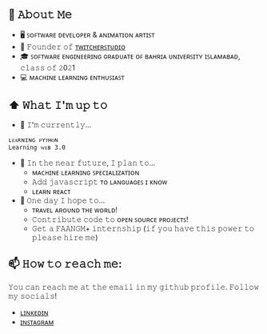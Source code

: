 

## :book: 𝙰𝚋𝚘𝚞𝚝 𝙼𝚎
- 🖥 ꜱᴏꜰᴛᴡᴀʀᴇ ᴅᴇᴠᴇʟᴏᴘᴇʀ & ᴀɴɪᴍᴀᴛɪᴏɴ ᴀʀᴛɪꜱᴛ
- 💼 𝙵𝚘𝚞𝚗𝚍𝚎𝚛 𝚘𝚏 [ᴛᴡɪᴛᴄʜᴇʀꜱᴛᴜᴅɪᴏ](https://ᴡᴡᴡ.ɪɴꜱᴛᴀɢʀᴀᴍ.ᴄᴏᴍ/ᴛᴡɪᴛᴄʜᴇʀꜱᴛᴜᴅɪᴏ/)
- 🎓 ꜱᴏꜰᴛᴡᴀʀᴇ ᴇɴɢɪɴᴇᴇʀɪɴɢ ɢʀᴀᴅᴜᴀᴛᴇ ᴏꜰ ʙᴀʜʀɪᴀ ᴜɴɪᴠᴇʀꜱɪᴛʏ ɪꜱʟᴀᴍᴀʙᴀᴅ, 𝚌𝚕𝚊𝚜𝚜 𝚘𝚏 𝟸0𝟸1
- :computer:  ᴍᴀᴄʜɪɴᴇ ʟᴇᴀʀɴɪɴɢ ᴇɴᴛʜᴜꜱɪᴀꜱᴛ


## ⬆ 𝚆𝚑𝚊𝚝 𝙸'𝚖 𝚞𝚙 𝚝𝚘
- 🔨 𝙸'𝚖 𝚌𝚞𝚛𝚛𝚎𝚗𝚝𝚕𝚢...
```ʏᴀᴍʟ
ʟᴇᴀʀɴɪɴɢ ᴘʏᴛʜᴏɴ
Learning ᴡᴇʙ 3.0
```


- 🎯 𝙸𝚗 𝚝𝚑𝚎 𝚗𝚎𝚊𝚛 𝚏𝚞𝚝𝚞𝚛𝚎, 𝙸 𝚙𝚕𝚊𝚗 𝚝𝚘...
  - ᴍᴀᴄʜɪɴᴇ ʟᴇᴀʀɴɪɴɢ ꜱᴘᴇᴄɪᴀʟɪᴢᴀᴛɪᴏɴ
  - 𝙰𝚍𝚍 𝚓𝚊𝚟𝚊𝚜𝚌𝚛𝚒𝚙𝚝 ᴛᴏ ʟᴀɴɢᴜᴀɢᴇꜱ ɪ ᴋɴᴏᴡ
  - ʟᴇᴀʀɴ ʀᴇᴀᴄᴛ
- 🤞 𝙾𝚗𝚎 𝚍𝚊𝚢 𝙸 𝚑𝚘𝚙𝚎 𝚝𝚘...
	- ᴛʀᴀᴠᴇʟ ᴀʀᴏᴜɴᴅ ᴛʜᴇ ᴡᴏʀʟᴅ!
	- 𝙲𝚘𝚗𝚝𝚛𝚒𝚋𝚞𝚝𝚎 𝚌𝚘𝚍𝚎 𝚝𝚘 ᴏᴘᴇɴ ꜱᴏᴜʀᴄᴇ ᴘʀᴏᴊᴇᴄᴛꜱ!
	- 𝙶𝚎𝚝 𝚊 𝙵𝙰𝙰𝙽𝙶𝙼+ 𝚒𝚗𝚝𝚎𝚛𝚗𝚜𝚑𝚒𝚙 (𝚒𝚏 𝚢𝚘𝚞 𝚑𝚊𝚟𝚎 𝚝𝚑𝚒𝚜 𝚙𝚘𝚠𝚎𝚛 𝚝𝚘 𝚙𝚕𝚎𝚊𝚜𝚎 𝚑𝚒𝚛𝚎 𝚖𝚎)


## 📫 𝙷𝚘𝚠 𝚝𝚘 𝚛𝚎𝚊𝚌𝚑 𝚖𝚎:
𝚈𝚘𝚞 𝚌𝚊𝚗 𝚛𝚎𝚊𝚌𝚑 𝚖𝚎 𝚊𝚝 𝚝𝚑𝚎 𝚎𝚖𝚊𝚒𝚕 𝚒𝚗 𝚖𝚢 𝚐𝚒𝚝𝚑𝚞𝚋 𝚙𝚛𝚘𝚏𝚒𝚕𝚎. 𝙵𝚘𝚕𝚕𝚘𝚠 𝚖𝚢 𝚜𝚘𝚌𝚒𝚊𝚕𝚜!

* [ʟɪɴᴋᴇᴅɪɴ](https://ᴡᴡᴡ.ʟɪɴᴋᴇᴅɪɴ.ᴄᴏᴍ/ɪɴ/ᴍᴜʜᴀᴍᴍᴀᴅ-ɪʙʀᴀʜɪᴍ-967077155/)
* [ɪɴꜱᴛᴀɢʀᴀᴍ](https://ɪɴꜱᴛᴀɢʀᴀᴍ.ᴄᴏᴍ/ɪʙʀʜɪᴍQᴜʀᴇꜱʜᴀᴇ)
